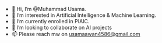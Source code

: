 - 👋 Hi, I’m @Muhammad Usama.
- 👀 I’m interested in Artificial Intelligence & Machine Learning.
- 🌱 I’m currently enrolled in PIAIC.
- 💞️ I’m looking to collaborate on AI projects
- 📫 Please reach mw on usamaawan4586@gmail.com

<!---
Malik-Usama-Awan/Malik-Usama-Awan is a ✨ special ✨ repository because its `README.md` (this file) appears on your GitHub profile.
You can click the Preview link to take a look at your changes.
--->
